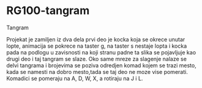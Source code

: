 # RG100-tangram
Tangram

Projekat je zamiljen iz dva dela prvi deo je kocka koja se okrece unutar lopte, animacija se pokrece na taster g, na taster s nestaje lopta i kocka pada na podlogu u zavisnosti na koji stranu padne ta slika se pojavljuje kao drugi deo i taj tangram se slaze. Oko same mreze za slagenje nalaze se delvi tangrama i brojevima se poziva odredjen komad kojem se trazi mesto, kada se namesti na dobro mesto,tada se taj deo ne moze vise pomerati.
Komadici se pomeraju na A, D, W, X, a rotiraju na J i L.



